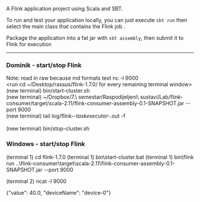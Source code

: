 A Flink application project using Scala and SBT.

To run and test your application locally, you can just execute `sbt run` then select the main class that contains the Flink job . 

Package the application into a fat jar with `sbt assembly`, then submit it to Flink for execution 

---

### Dominik - start/stop Flink
Note: read in raw because md formats text
nc -l 9000  
<run cd ~/Desktop/rassus/flink-1.7.0/ for every remaining terminal window>  
(new terminal) bin/start-cluster.sh  
(new terminal) ~/Dropbox/7.\ semestar/Raspodijeljeni\ sustavi/Lab/flink-consumer/target/scala-2.11/flink-consumer-assembly-0.1-SNAPSHOT.jar --port 9000  
(new terminal) tail log/flink-*-taskexecutor-*.out -f  
<do your work...>  
(new terminal) bin/stop-cluster.sh  

### Windows - start/stop Flink
(terminal 1) cd flink-1.7.0
(terminal 1) bin\start-cluster.bat
(terminal 1) bin\flink run ..\flink-consumer\target\scala-2.11\flink-consumer-assembly-0.1-SNAPSHOT.jar --port 9000

(terminal 2) ncat -l 9000 

{"value": 40.0, "deviceName": "device-0"}
